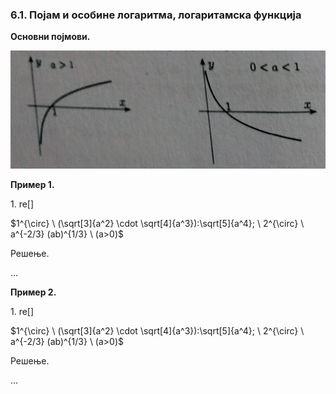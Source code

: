 ### 6.1. **Појам и особине логаритма, логаритамска функција**

**Основни појмови.** 

![eksp](s1.jpg "exp")

**Пример 1.**

$1.$ re[]

$1^{\circ} \ (\sqrt[3]{a^2} \cdot \sqrt[4]{a^3}):\sqrt[5]{a^4}; \ 2^{\circ} \ a^{-2/3} (ab)^{1/3} \ (a>0)$

Решење.

...

**Пример 2.**

$1.$ re[]

$1^{\circ} \ (\sqrt[3]{a^2} \cdot \sqrt[4]{a^3}):\sqrt[5]{a^4}; \ 2^{\circ} \ a^{-2/3} (ab)^{1/3} \ (a>0)$

Решење.

...
